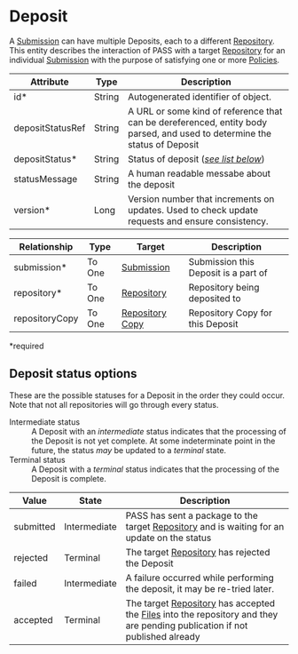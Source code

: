 # Deposit

A [Submission](Submission.md) can have multiple Deposits, each to a different [Repository](Repository.md). This entity describes the interaction of PASS with a target [Repository](Repository.md) for an individual [Submission](Submission.md) with the purpose of satisfying one or more [Policies](Policy.md).

| Attribute        | Type   | Description                                                                                                               |
|------------------|--------|---------------------------------------------------------------------------------------------------------------------------|
| id*              | String | Autogenerated identifier of object.                                                                                       |
| depositStatusRef | String | A URL or some kind of reference that can be dereferenced, entity body parsed, and used to determine the status of Deposit |
| depositStatus*   | String | Status of deposit ([_see list below_](#deposit-status-options))                                                           |
| statusMessage    | String | A human readable messabe about the deposit                                                                                |
| version*         | Long   | Version number that increments on updates. Used to check update requests and ensure consistency.                          |

| Relationship   | Type   | Target  	                            | Description                          |
|----------------|--------|--------------------------------------|--------------------------------------| 
| submission*    | To One | [Submission](Submission.md)          | Submission this Deposit is a part of |
| repository*    | To One | [Repository](Repository.md)          | Repository being deposited to        |
| repositoryCopy | To One | [Repository Copy](RepositoryCopy.md) | Repository Copy for this Deposit     |

*required 

## Deposit status options

These are the possible statuses for a Deposit in the order they could occur. Note that not all repositories will go through every status.

<dl>
  <dt>Intermediate status</dt>
  <dd>A Deposit with an <em>intermediate</em> status indicates that the processing of the Deposit is not yet
      complete.  At some indeterminate point in the future, the status <em>may</em> be updated to a <em>terminal</em>
      state.
  </dd>
  <dt>Terminal status</dt>
  <dd>A Deposit with a <em>terminal</em> status indicates that the processing of the Deposit is complete.
  </dd>
</dl>

| Value     | State        | Description                                                                                                                                            |
|-----------|--------------|--------------------------------------------------------------------------------------------------------------------------------------------------------|
| submitted | Intermediate | PASS has sent a package to the target [Repository](Repository.md) and is waiting for an update on the status                                           |
| rejected  | Terminal     | The target [Repository](Repository.md) has rejected the Deposit                                                                                        |
| failed    | Intermediate | A failure occurred while performing the deposit, it may be re-tried later.                                                                             |
| accepted  | Terminal     | The target [Repository](Repository.md) has accepted the [Files](File.md) into the repository and they are pending publication if not published already |
